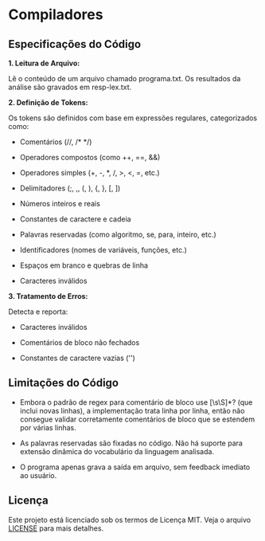 # Compiladores

## Especificações do Código
**1. Leitura de Arquivo:**

Lê o conteúdo de um arquivo chamado programa.txt.
Os resultados da análise são gravados em resp-lex.txt.

**2. Definição de Tokens:**

Os tokens são definidos com base em expressões regulares, categorizados como:
- Comentários (//, /* */)

- Operadores compostos (como ++, ==, &&)

- Operadores simples (+, -, *, /, >, <, =, etc.)

- Delimitadores (;, ,, (, ), {, }, [, ])

- Números inteiros e reais

- Constantes de caractere e cadeia

- Palavras reservadas (como algoritmo, se, para, inteiro, etc.)

- Identificadores (nomes de variáveis, funções, etc.)

- Espaços em branco e quebras de linha

- Caracteres inválidos

**3. Tratamento de Erros:**

Detecta e reporta:

- Caracteres inválidos

- Comentários de bloco não fechados

- Constantes de caractere vazias ('')

## Limitações do Código

- Embora o padrão de regex para comentário de bloco use [\s\S]*? (que inclui novas linhas), a implementação trata linha por linha, então não consegue validar corretamente comentários de bloco que se estendem por várias linhas.

- As palavras reservadas são fixadas no código. Não há suporte para extensão dinâmica do vocabulário da linguagem analisada.

- O programa apenas grava a saída em arquivo, sem feedback imediato ao usuário.

## Licença

Este projeto está licenciado sob os termos de Licença MIT. Veja o arquivo [LICENSE](./MIT%20License.txt) para mais detalhes.